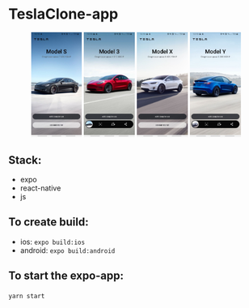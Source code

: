 # TeslaClone-app

<div align="center">
   <img src="assets/img1.jpg" width="20%" />
   <img src="assets/img2.jpg" width="20%" />
   <img src="assets/img3.jpg" width="20%" />
   <img src="assets/img4.jpg" width="20%" />
</div>

## Stack:
- expo
- react-native
- js

## To create build:
- ios:
   `expo build:ios`
- android:
   `expo build:android`
  
## To start the expo-app:
  `yarn start`
